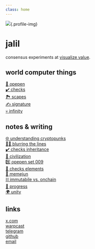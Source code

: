 ```yaml
---
class: home
---
```


![](/nfts/jalil-punk@sm.png){.profile-img}

# jalil
consensus experiments at [visualize value](https://vv.xyz).

## world computer things
- [🐸 opepen](https://opepen.art)
- [✔️ checks](https://checks.art)
- [🏞️ scapes](https://scapes.xyz)
- [✍️ signature](https://signature.vv.xyz)
- [💀 infinity](https://x.com/jalil_eth/status/1688723975940284416)

## notes & writing
- [🌐 understanding cryptopunks](https://punks.vv.xyz) <!--ongoing-->
- [🧑‍🎄 blurring the lines](./notes/blurring-the-lines.md) <!--2024-05-22-->
- [✔️ checks inheritance](https://x.com/jalil_eth/status/1718797133657034982) <!--2023-10-30-->
- [🗽 civilization](./notes/civilization.md) <!--2023-10-13-->
- [9️⃣ opepen set 009](https://x.com/jalil_eth/status/1677304578633789444) <!--2023-07-07-->
- [🗿 checks elements](https://x.com/jalil_eth/status/1658112664332009472) <!--2023-03-15-->
- [👵 memejun](https://x.com/jalil_eth/status/1636114694984421376) <!--2023-03-15-->
- [⛓️ immutabile vs. onchain](https://x.com/jalil_eth/status/1628175895637929984) <!--2023-02-23-->
- [🧬 progress](./notes/progress.md) <!--2022-10-25-->
- [🌍 unity](./notes/unity.md) <!--2022-02-24-->

## links
- [x.com](https://x.com/jalil_eth)
- [warpcast](https://warpcast.com/jalil)
- [telegram](https://telegram.me/jwahdatehagh)
- [github](http://github.com/jwahdatehagh)
- [email](mailto:jalil@vv.xyz)

<style scoped>
.profile-img {
  width: 8rem;
  height: 8rem;
  border-radius: 4rem;
  border: var(--border);
}

ul {
  padding: 0 !important;

  li {
    list-style: none;
  }
}
</style>

